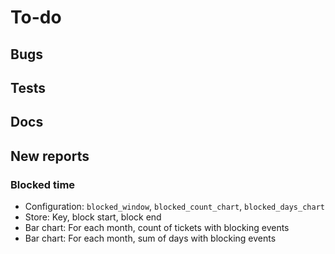 # To-do
  
## Bugs

## Tests

## Docs

## New reports

### Blocked time

- Configuration: `blocked_window`, `blocked_count_chart`, `blocked_days_chart`
- Store: Key, block start, block end
- Bar chart: For each month, count of tickets with blocking events
- Bar chart: For each month, sum of days with blocking events
